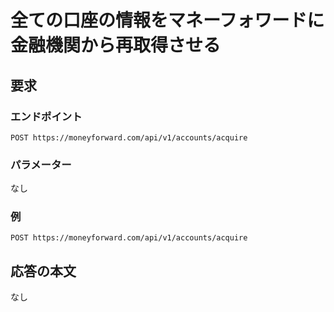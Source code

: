 # 全ての口座の情報をマネーフォワードに金融機関から再取得させる

## 要求

### エンドポイント

```
POST https://moneyforward.com/api/v1/accounts/acquire
```

### パラメーター

なし

### 例

```
POST https://moneyforward.com/api/v1/accounts/acquire
```

## 応答の本文

なし
